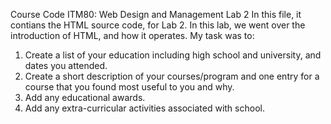Course Code ITM80: Web Design and Management 
Lab 2
In this file, it contians the HTML source code, for Lab 2. 
In this lab, we went over the introduction of HTML, and how it operates. 
My task was to:
1. Create a list of your education including high school and university, and dates you
attended.
2. Create a short description of your courses/program and one entry for a course that you
found most useful to you and why.
3. Add any educational awards.
4. Add any extra-curricular activities associated with school.
